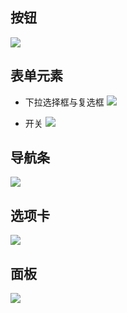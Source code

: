 ## 按钮
![](https://github.com/zhaoqize/ZUI/blob/master/zui/images/button.gif)

## 表单元素
- 下拉选择框与复选框
![](https://github.com/zhaoqize/ZUI/blob/master/zui/images/form1.gif)

- 开关
![](https://github.com/zhaoqize/ZUI/tree/master/zui/images)

## 导航条
![](https://github.com/zhaoqize/ZUI/blob/master/zui/images/navhtml.gif)

## 选项卡
![](https://github.com/zhaoqize/ZUI/blob/master/zui/images/tab.gif)

## 面板
![](https://github.com/zhaoqize/ZUI/blob/master/zui/images/mianban.gif)
